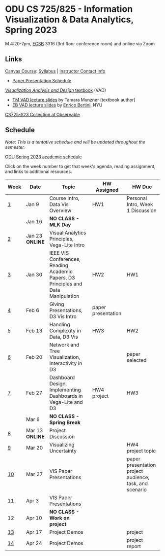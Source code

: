 # ODU CS 725/825 - Information Visualization & Data Analytics, Spring 2023

M 4:20-7pm, [ECSB](https://odu.edu/life/buildings/buildings/ecsb) 3316 (3rd floor conference room) and online via Zoom

## Links

[Canvas Course](https://canvas.odu.edu/courses/132393): [Syllabus](syllabus.md) | [Instructor Contact Info](https://canvas.odu.edu/courses/132393/pages/meet-your-instructor?module_item_id=3734954)

* [Paper Presentation Schedule](https://canvas.odu.edu/courses/132393/pages/paper-presentation-schedule)

[*Visualization Analysis and Design* textbook](https://www.cs.ubc.ca/~tmm/vadbook/) (VAD)

* [TM VAD lecture slides](https://www.cs.ubc.ca/~tmm/talks.html#vadallslides) by Tamara Munzner (textbook author)
* [EB VAD lecture slides](http://bit.ly/lecture-slides-iv16) by [Enrico Bertini](http://enrico.bertini.io/), NYU

[CS725-S23 Collection at Observable](https://observablehq.com/collection/@weiglemc/cs-725-825-spring-2023) 

## Schedule

*Note: This is a tentative schedule and will be updated throughout the semester.*

[ODU Spring 2023 academic schedule](https://www.odu.edu/academics/calendar/spring)

Click on the week number to get that week's agenda, reading assignment, and links to additional resources. 

|Week |Date|Topic|HW Assigned|HW Due|
|---|---|---|---|---|
|[1](agenda.md#week-1)|Jan 9|Course Intro, Data Vis Overview | HW1  | Personal Intro, Week 1 Discussion |
||Jan 16|**NO CLASS - MLK Day** | | |
|[2](agenda.md#week-2)|Jan 23<br/>**ONLINE**|Visual Analytics Principles, Vega-Lite Intro | |  |
|[3](agenda.md#week-3)|Jan 30|IEEE VIS Conferences, Reading Academic Papers, D3 Principles and Data Manipulation | HW2 | HW1  |
|[4](agenda.md#week-4)|Feb 6| Giving Presentations, D3 Vis Intro  | paper presentation |  |
|[5](agenda.md#week-5)|Feb 13| Handling Complexity in Data, D3 Vis | HW3 | HW2  |
|[6](agenda.md#week-6)|Feb 20|Network and Tree Visualization, Interactivity in D3 |  | paper selected|
|[7](agenda.md#week-7)|Feb 27|Dashboard Design, Implementing Dashboards in Vega-Lite and D3 | HW4<br/>project | HW3  |
||Mar 6|**NO CLASS - Spring Break** | | |
|[8](agenda.md#week-8)|Mar 13<br/>**ONLINE**|Project Discussion | | |
|[9](agenda.md#week-9)|Mar 20|Visualizing Uncertainty | | HW4<br/>project topic |
|[10](agenda.md#week-10)| Mar 27|VIS Paper Presentations | | paper presentation<br/>project audience, task, and scenario |
|[11](agenda.md#week-11)| Apr 3|VIS Paper Presentations | | |
|12| Apr 10|**NO CLASS - Work on project** | | |
|[13](agenda.md#week-13)| Apr 17|Project Demos | | project |
|[14](agenda.md#week-14)| Apr 24|Project Demos | | project report|
